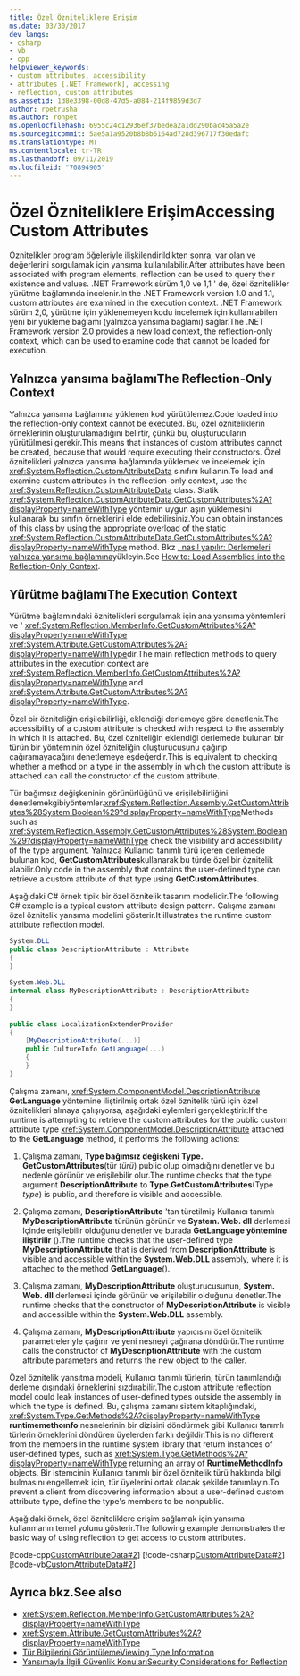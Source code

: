 ```yaml
---
title: Özel Özniteliklere Erişim
ms.date: 03/30/2017
dev_langs:
- csharp
- vb
- cpp
helpviewer_keywords:
- custom attributes, accessibility
- attributes [.NET Framework], accessing
- reflection, custom attributes
ms.assetid: 1d8e3398-00d8-47d5-a084-214f9859d3d7
author: rpetrusha
ms.author: ronpet
ms.openlocfilehash: 6955c24c12936ef37bedea2a1dd290bac45a5a2e
ms.sourcegitcommit: 5ae5a1a9520b8b8b6164ad728d396717f30edafc
ms.translationtype: MT
ms.contentlocale: tr-TR
ms.lasthandoff: 09/11/2019
ms.locfileid: "70894905"
---
```

# <a name="accessing-custom-attributes"></a><span data-ttu-id="fc79b-102">Özel Özniteliklere Erişim</span><span class="sxs-lookup"><span data-stu-id="fc79b-102">Accessing Custom Attributes</span></span>
<span data-ttu-id="fc79b-103">Öznitelikler program öğeleriyle ilişkilendirildikten sonra, var olan ve değerlerini sorgulamak için yansıma kullanılabilir.</span><span class="sxs-lookup"><span data-stu-id="fc79b-103">After attributes have been associated with program elements, reflection can be used to query their existence and values.</span></span> <span data-ttu-id="fc79b-104">.NET Framework sürüm 1,0 ve 1,1 ' de, özel öznitelikler yürütme bağlamında incelenir.</span><span class="sxs-lookup"><span data-stu-id="fc79b-104">In the .NET Framework version 1.0 and 1.1, custom attributes are examined in the execution context.</span></span> <span data-ttu-id="fc79b-105">.NET Framework sürüm 2,0, yürütme için yüklenemeyen kodu incelemek için kullanılabilen yeni bir yükleme bağlamı (yalnızca yansıma bağlamı) sağlar.</span><span class="sxs-lookup"><span data-stu-id="fc79b-105">The .NET Framework version 2.0 provides a new load context, the reflection-only context, which can be used to examine code that cannot be loaded for execution.</span></span>  
  
## <a name="the-reflection-only-context"></a><span data-ttu-id="fc79b-106">Yalnızca yansıma bağlamı</span><span class="sxs-lookup"><span data-stu-id="fc79b-106">The Reflection-Only Context</span></span>  
 <span data-ttu-id="fc79b-107">Yalnızca yansıma bağlamına yüklenen kod yürütülemez.</span><span class="sxs-lookup"><span data-stu-id="fc79b-107">Code loaded into the reflection-only context cannot be executed.</span></span> <span data-ttu-id="fc79b-108">Bu, özel özniteliklerin örneklerinin oluşturulamadığını belirtir, çünkü bu, oluşturucuların yürütülmesi gerekir.</span><span class="sxs-lookup"><span data-stu-id="fc79b-108">This means that instances of custom attributes cannot be created, because that would require executing their constructors.</span></span> <span data-ttu-id="fc79b-109">Özel öznitelikleri yalnızca yansıma bağlamında yüklemek ve incelemek için <xref:System.Reflection.CustomAttributeData> sınıfını kullanın.</span><span class="sxs-lookup"><span data-stu-id="fc79b-109">To load and examine custom attributes in the reflection-only context, use the <xref:System.Reflection.CustomAttributeData> class.</span></span> <span data-ttu-id="fc79b-110">Statik <xref:System.Reflection.CustomAttributeData.GetCustomAttributes%2A?displayProperty=nameWithType> yöntemin uygun aşırı yüklemesini kullanarak bu sınıfın örneklerini elde edebilirsiniz.</span><span class="sxs-lookup"><span data-stu-id="fc79b-110">You can obtain instances of this class by using the appropriate overload of the static <xref:System.Reflection.CustomAttributeData.GetCustomAttributes%2A?displayProperty=nameWithType> method.</span></span> <span data-ttu-id="fc79b-111">Bkz [. nasıl yapılır: Derlemeleri yalnızca yansıma bağlamına](../../../docs/framework/reflection-and-codedom/how-to-load-assemblies-into-the-reflection-only-context.md)yükleyin.</span><span class="sxs-lookup"><span data-stu-id="fc79b-111">See [How to: Load Assemblies into the Reflection-Only Context](../../../docs/framework/reflection-and-codedom/how-to-load-assemblies-into-the-reflection-only-context.md).</span></span>  
  
## <a name="the-execution-context"></a><span data-ttu-id="fc79b-112">Yürütme bağlamı</span><span class="sxs-lookup"><span data-stu-id="fc79b-112">The Execution Context</span></span>  
 <span data-ttu-id="fc79b-113">Yürütme bağlamındaki öznitelikleri sorgulamak için ana yansıma yöntemleri ve ' <xref:System.Reflection.MemberInfo.GetCustomAttributes%2A?displayProperty=nameWithType> <xref:System.Attribute.GetCustomAttributes%2A?displayProperty=nameWithType>dir.</span><span class="sxs-lookup"><span data-stu-id="fc79b-113">The main reflection methods to query attributes in the execution context are <xref:System.Reflection.MemberInfo.GetCustomAttributes%2A?displayProperty=nameWithType> and <xref:System.Attribute.GetCustomAttributes%2A?displayProperty=nameWithType>.</span></span>  
  
 <span data-ttu-id="fc79b-114">Özel bir özniteliğin erişilebilirliği, eklendiği derlemeye göre denetlenir.</span><span class="sxs-lookup"><span data-stu-id="fc79b-114">The accessibility of a custom attribute is checked with respect to the assembly in which it is attached.</span></span> <span data-ttu-id="fc79b-115">Bu, özel özniteliğin eklendiği derlemede bulunan bir türün bir yönteminin özel özniteliğin oluşturucusunu çağırıp çağıramayacağını denetlemeye eşdeğerdir.</span><span class="sxs-lookup"><span data-stu-id="fc79b-115">This is equivalent to checking whether a method on a type in the assembly in which the custom attribute is attached can call the constructor of the custom attribute.</span></span>  
  
 <span data-ttu-id="fc79b-116">Tür bağımsız değişkeninin görünürlüğünü ve erişilebilirliğini denetlemekgibiyöntemler.<xref:System.Reflection.Assembly.GetCustomAttributes%28System.Boolean%29?displayProperty=nameWithType></span><span class="sxs-lookup"><span data-stu-id="fc79b-116">Methods such as <xref:System.Reflection.Assembly.GetCustomAttributes%28System.Boolean%29?displayProperty=nameWithType> check the visibility and accessibility of the type argument.</span></span> <span data-ttu-id="fc79b-117">Yalnızca Kullanıcı tanımlı türü içeren derlemede bulunan kod, **GetCustomAttributes**kullanarak bu türde özel bir öznitelik alabilir.</span><span class="sxs-lookup"><span data-stu-id="fc79b-117">Only code in the assembly that contains the user-defined type can retrieve a custom attribute of that type using **GetCustomAttributes**.</span></span>  
  
 <span data-ttu-id="fc79b-118">Aşağıdaki C# örnek tipik bir özel öznitelik tasarım modelidir.</span><span class="sxs-lookup"><span data-stu-id="fc79b-118">The following C# example is a typical custom attribute design pattern.</span></span> <span data-ttu-id="fc79b-119">Çalışma zamanı özel öznitelik yansıma modelini gösterir.</span><span class="sxs-lookup"><span data-stu-id="fc79b-119">It illustrates the runtime custom attribute reflection model.</span></span>  
  
```csharp
System.DLL  
public class DescriptionAttribute : Attribute  
{  
}  
  
System.Web.DLL  
internal class MyDescriptionAttribute : DescriptionAttribute  
{  
}  
  
public class LocalizationExtenderProvider  
{  
    [MyDescriptionAttribute(...)]  
    public CultureInfo GetLanguage(...)  
    {  
    }  
}  
```  
  
 <span data-ttu-id="fc79b-120">Çalışma zamanı, <xref:System.ComponentModel.DescriptionAttribute> **GetLanguage** yöntemine iliştirilmiş ortak özel öznitelik türü için özel öznitelikleri almaya çalışıyorsa, aşağıdaki eylemleri gerçekleştirir:</span><span class="sxs-lookup"><span data-stu-id="fc79b-120">If the runtime is attempting to retrieve the custom attributes for the public custom attribute type <xref:System.ComponentModel.DescriptionAttribute> attached to the **GetLanguage** method, it performs the following actions:</span></span>  
  
1. <span data-ttu-id="fc79b-121">Çalışma zamanı, **Type bağımsız değişkeni** **Type. GetCustomAttributes**(tür *türü*) public olup olmadığını denetler ve bu nedenle görünür ve erişilebilir olur.</span><span class="sxs-lookup"><span data-stu-id="fc79b-121">The runtime checks that the type argument **DescriptionAttribute** to **Type.GetCustomAttributes**(Type *type*) is public, and therefore is visible and accessible.</span></span>  
  
2. <span data-ttu-id="fc79b-122">Çalışma zamanı, **DescriptionAttribute** 'tan türetilmiş Kullanıcı tanımlı **MyDescriptionAttribute** türünün görünür ve **System. Web. dll** derlemesi Içinde erişilebilir olduğunu denetler ve burada **GetLanguage yöntemine iliştirilir** ().</span><span class="sxs-lookup"><span data-stu-id="fc79b-122">The runtime checks that the user-defined type **MyDescriptionAttribute** that is derived from **DescriptionAttribute** is visible and accessible within the **System.Web.DLL** assembly, where it is attached to the method **GetLanguage**().</span></span>  
  
3. <span data-ttu-id="fc79b-123">Çalışma zamanı, **MyDescriptionAttribute** oluşturucusunun, **System. Web. dll** derlemesi içinde görünür ve erişilebilir olduğunu denetler.</span><span class="sxs-lookup"><span data-stu-id="fc79b-123">The runtime checks that the constructor of **MyDescriptionAttribute** is visible and accessible within the **System.Web.DLL** assembly.</span></span>  
  
4. <span data-ttu-id="fc79b-124">Çalışma zamanı, **MyDescriptionAttribute** yapıcısını özel öznitelik parametreleriyle çağırır ve yeni nesneyi çağırana döndürür.</span><span class="sxs-lookup"><span data-stu-id="fc79b-124">The runtime calls the constructor of **MyDescriptionAttribute** with the custom attribute parameters and returns the new object to the caller.</span></span>  
  
 <span data-ttu-id="fc79b-125">Özel öznitelik yansıtma modeli, Kullanıcı tanımlı türlerin, türün tanımlandığı derleme dışındaki örneklerini sızdırabilir.</span><span class="sxs-lookup"><span data-stu-id="fc79b-125">The custom attribute reflection model could leak instances of user-defined types outside the assembly in which the type is defined.</span></span> <span data-ttu-id="fc79b-126">Bu, çalışma zamanı sistem kitaplığındaki, <xref:System.Type.GetMethods%2A?displayProperty=nameWithType> **runtimemethoınfo** nesnelerinin bir dizisini döndürmek gibi Kullanıcı tanımlı türlerin örneklerini döndüren üyelerden farklı değildir.</span><span class="sxs-lookup"><span data-stu-id="fc79b-126">This is no different from the members in the runtime system library that return instances of user-defined types, such as <xref:System.Type.GetMethods%2A?displayProperty=nameWithType> returning an array of **RuntimeMethodInfo** objects.</span></span> <span data-ttu-id="fc79b-127">Bir istemcinin Kullanıcı tanımlı bir özel öznitelik türü hakkında bilgi bulmasını engellemek için, tür üyelerini ortak olacak şekilde tanımlayın.</span><span class="sxs-lookup"><span data-stu-id="fc79b-127">To prevent a client from discovering information about a user-defined custom attribute type, define the type's members to be nonpublic.</span></span>  
  
 <span data-ttu-id="fc79b-128">Aşağıdaki örnek, özel özniteliklere erişim sağlamak için yansıma kullanmanın temel yolunu gösterir.</span><span class="sxs-lookup"><span data-stu-id="fc79b-128">The following example demonstrates the basic way of using reflection to get access to custom attributes.</span></span>  
  
 [!code-cpp[CustomAttributeData#2](../../../samples/snippets/cpp/VS_Snippets_CLR/CustomAttributeData/CPP/source2.cpp#2)]
 [!code-csharp[CustomAttributeData#2](../../../samples/snippets/csharp/VS_Snippets_CLR/CustomAttributeData/CS/source2.cs#2)]
 [!code-vb[CustomAttributeData#2](../../../samples/snippets/visualbasic/VS_Snippets_CLR/CustomAttributeData/VB/source2.vb#2)]  
  
## <a name="see-also"></a><span data-ttu-id="fc79b-129">Ayrıca bkz.</span><span class="sxs-lookup"><span data-stu-id="fc79b-129">See also</span></span>

- <xref:System.Reflection.MemberInfo.GetCustomAttributes%2A?displayProperty=nameWithType>
- <xref:System.Attribute.GetCustomAttributes%2A?displayProperty=nameWithType>
- [<span data-ttu-id="fc79b-130">Tür Bilgilerini Görüntüleme</span><span class="sxs-lookup"><span data-stu-id="fc79b-130">Viewing Type Information</span></span>](../../../docs/framework/reflection-and-codedom/viewing-type-information.md)
- [<span data-ttu-id="fc79b-131">Yansımayla İlgili Güvenlik Konuları</span><span class="sxs-lookup"><span data-stu-id="fc79b-131">Security Considerations for Reflection</span></span>](../../../docs/framework/reflection-and-codedom/security-considerations-for-reflection.md)
